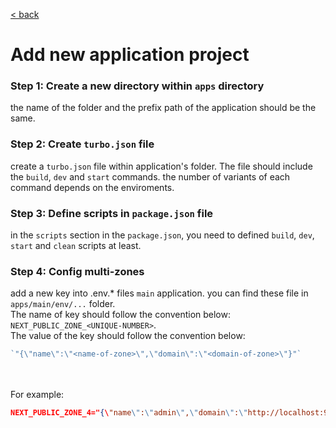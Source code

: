 [< back](../README.md)

# Add new application project

### Step 1: Create a new directory within `apps` directory

the name of the folder and the prefix path of the application should be the same.

### Step 2: Create `turbo.json` file

create a `turbo.json` file within application's folder. The file should include the `build`, `dev` and `start` commands. the number of variants of each command depends on the enviroments.

### Step 3: Define scripts in `package.json` file

in the `scripts` section in the `package.json`, you need to defined `build`, `dev`, `start` and `clean` scripts at least.

### Step 4: Config multi-zones

add a new key into .env.\* files `main` application. you can find these file in `apps/main/env/...` folder.
<br />
The name of key should follow the convention below:
<br />
`NEXT_PUBLIC_ZONE_<UNIQUE-NUMBER>`.
<br />
The value of the key should follow the convention below:
<br />
``` javascript
`"{\"name\":\"<name-of-zone>\",\"domain\":\"<domain-of-zone>\"}"`
```
<br />
<br />
For example:

``` json
NEXT_PUBLIC_ZONE_4="{\"name\":\"admin\",\"domain\":\"http://localhost:9002\"}"
```